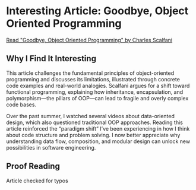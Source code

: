 # Interesting Article: Goodbye, Object Oriented Programming

[Read "Goodbye, Object Oriented Programming" by Charles Scalfani](https://cscalfani.medium.com/goodbye-object-oriented-programming-a59cda4c0e53#.a1f5rbp2r)

## Why I Find It Interesting

This article challenges the fundamental principles of object-oriented programming and discusses its limitations, illustrated through concrete code examples and real-world analogies. Scalfani argues for a shift toward functional programming, explaining how inheritance, encapsulation, and polymorphism—the pillars of OOP—can lead to fragile and overly complex code bases.

Over the past summer, I watched several videos about data-oriented design, which also questioned traditional OOP approaches. Reading this article reinforced the “paradigm shift” I’ve been experiencing in how I think about code structure and problem solving. I now better appreciate why understanding data flow, composition, and modular design can unlock new possibilities in software engineering.

## Proof Reading
Article checked for typos
